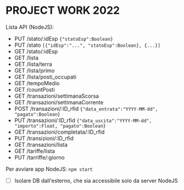 # PROJECT WORK 2022
Lista API (NodeJS):
- PUT /stato/:idEsp `{"statoEsp":Boolean}`
- PUT /stato `[{"idEsp":"...", "statoEsp":Boolean}, {...}]`
- GET /stato/:idEsp
- GET /lista
- GET /lista/terra
- GET /lista/primo
- GET /lista/posti_occupati
- GET /tempoMedio
- GET /countPosti
- GET /transazioni/settimanaScorsa
- GET /transazioni/settimanaCorrente
- POST /transazioni/:ID_rfid `{"data_entrata":"YYYY-MM-dd", "pagato":Boolean}`
- PUT /transazioni/:ID_rfid `{"data_uscita":"YYYY-MM-dd", "importo":Float, "pagato":Boolean}`
- GET /transazioni/completata/:ID_rfid
- PUT /transizioni/:ID_rfid
- GET /transazioni/lista
- GET /tariffe/lista
- PUT /tarriffe/:giorno

Per avviare app NodeJS: `npm start`

- [ ] Isolare DB dall'esterno, che sia accessibile solo da server NodeJS
